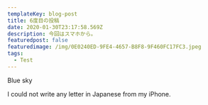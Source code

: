 ```yaml
---
templateKey: blog-post
title: 6度目の投稿
date: 2020-01-30T23:17:58.569Z
description: 今回はスマホから。
featuredpost: false
featuredimage: /img/0E0240ED-9FE4-4657-B8F8-9F460FC17FC3.jpeg
tags:
  - Test
---
```

Blue sky

I could not write any letter in Japanese from my iPhone.
